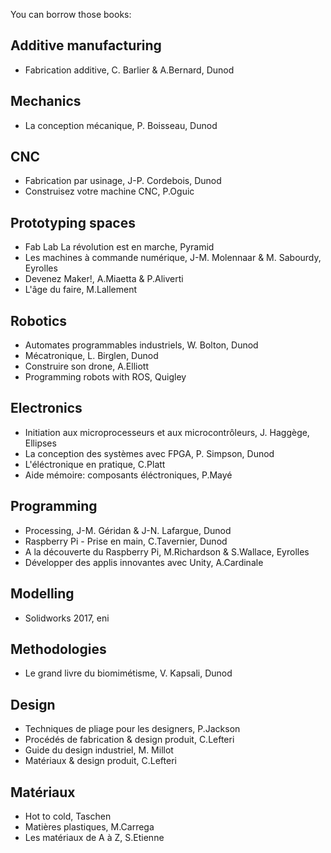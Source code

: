 You can borrow those books:

## Additive manufacturing
- Fabrication additive, C. Barlier & A.Bernard, Dunod

## Mechanics
- La conception mécanique, P. Boisseau, Dunod

## CNC
- Fabrication par usinage, J-P. Cordebois, Dunod
- Construisez votre machine CNC, P.Oguic

## Prototyping spaces
- Fab Lab La révolution est en marche, Pyramid
- Les machines à commande numérique, J-M. Molennaar & M. Sabourdy, Eyrolles
- Devenez Maker!, A.Miaetta & P.Aliverti
- L'âge du faire, M.Lallement

## Robotics
- Automates programmables industriels, W. Bolton, Dunod
- Mécatronique, L. Birglen, Dunod
- Construire son drone, A.Elliott
- Programming robots with ROS, Quigley

## Electronics
- Initiation aux microprocesseurs et aux microcontrôleurs, J. Haggège, Ellipses
- La conception des systèmes avec FPGA, P. Simpson, Dunod
- L'éléctronique en pratique, C.Platt
- Aide mémoire: composants éléctroniques, P.Mayé

## Programming
- Processing, J-M. Géridan & J-N. Lafargue, Dunod
- Raspberry Pi - Prise en main, C.Tavernier, Dunod
- A la découverte du Raspberry Pi, M.Richardson & S.Wallace, Eyrolles
- Développer des applis innovantes avec Unity, A.Cardinale

## Modelling
- Solidworks 2017, eni

## Methodologies
- Le grand livre du biomimétisme, V. Kapsali, Dunod

## Design
- Techniques de pliage pour les designers, P.Jackson
- Procédés de fabrication & design produit, C.Lefteri
- Guide du design industriel, M. Millot
- Matériaux & design produit, C.Lefteri

## Matériaux
- Hot to cold, Taschen
- Matières plastiques, M.Carrega
- Les matériaux de A à Z, S.Etienne


